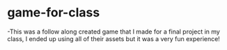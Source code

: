 # game-for-class

-This was a follow along created game that I made for a final project in my class, I ended up using all of their assets but it was a very fun experience!
